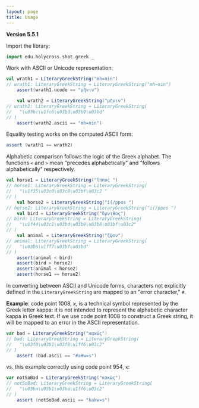 ```yaml
---
layout: page
title: Usage
---
```


**Version 5.5.1**


Import the library:


```scala
import edu.holycross.shot.greek._
```

Work with ASCII or Unicode representation:

```scala
val wrath1 = LiteraryGreekString("mh=nin")
// wrath1: LiteraryGreekString = LiteraryGreekString("mh=nin")
    assert(wrath1.ucode == "μῆνιν")

    val wrath2 = LiteraryGreekString("μῆνιν")
// wrath2: LiteraryGreekString = LiteraryGreekString(
//   "\u03bc\u1fc6\u03bd\u03b9\u03bd"
// )
    assert(wrath2.ascii == "mh=nin")
```


Equality testing works on the computed ASCII form:


```scala
assert (wrath1 == wrath2)
```

Alphabetic comparison follows the logic of the Greek alphabet.  The functions
`<`  and `>` mean "precedes alphabetically" and "follows alphabetically" respectively.


```scala
val horse1 = LiteraryGreekString("ἵππος ")
// horse1: LiteraryGreekString = LiteraryGreekString(
//   "\u1f35\u03c0\u03c0\u03bf\u03c2 "
// )
    val horse2 = LiteraryGreekString("i(/ppos ")
// horse2: LiteraryGreekString = LiteraryGreekString("i(/ppos ")
    val bird = LiteraryGreekString("ὄρνιθος")
// bird: LiteraryGreekString = LiteraryGreekString(
//   "\u1f44\u03c1\u03bd\u03b9\u03b8\u03bf\u03c2"
// )
    val animal = LiteraryGreekString("ζῷον")
// animal: LiteraryGreekString = LiteraryGreekString(
//   "\u03b6\u1ff7\u03bf\u03bd"
// )
    assert(animal < bird)
    assert(bird > horse2)
    assert(animal < horse2)
    assert(horse1 == horse2)
```

In converting between ASCII and Unicode forms, characters not explicitly defined in the  `LiteraryGreekString` are mapped to an "error  character," `#`.


**Example**: code point 1008, `ϰ`, is a technical symbol represented by the Greek letter kappa:  it is not intended to represent the alphabetic character kappa in Greek text.  If we use code point 1008 to construct a Greek string, it will be mapped to an error in the ASCII representation.

```scala
var bad = LiteraryGreekString("ϰαϰῶς")
// bad: LiteraryGreekString = LiteraryGreekString(
//   "\u03f0\u03b1\u03f0\u1ff6\u03c2"
// )
    assert (bad.ascii == "#a#w=s")
```

vs. this example correctly using code point 954, `κ`:


```scala
var notSoBad = LiteraryGreekString("κακῶς")
// notSoBad: LiteraryGreekString = LiteraryGreekString(
//   "\u03ba\u03b1\u03ba\u1ff6\u03c2"
// )
    assert (notSoBad.ascii == "kakw=s")
```
